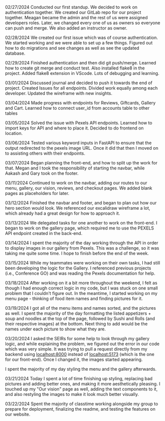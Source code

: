 02/27/2024 Conducted our first standup. We decided to work on authentication together. We created our GitLab repo for our project together. Meagan became the admin and the rest of us were assigned developers roles. Later, we changed every one of us as owners so everyone can push and merge. We also added an instructor as owner.

02/28/2024 We created our first issue which was of course authentication. We started working and we were able to set up a few things. Figured out how to do migrations and see changes as well as see the updated database.

02/29/2024 Finished authentication and then did git push/merge. Learned how to create git merge and conduct test. Also installed flake8 in the project. Added flake8 extension in VScode. Lots of debugging and learning.

03/01/2024 Discussed journal and decided to push it towards the end of project. Created Issues for all endpoints. Divided work equally among each developer. Updated the wireframe with new insights.

03/04/2024 Made progress with endpoints for Reviews, Giftcards, Gallery and Cart. Learned how to connect user_id from accounts table to other tables

03/05/2024 Solved the issue with Pexels API endpoints. Learned how to import keys for API and where to place it. Decided to do frontend on location.

03/06/2024 Tested various keyword inputs in FastAPI to ensure that the output redirected to the pexels image URL. Once it did that then I moved on to assisting others with their endpoints.

03/07/2024 Began planning the front-end, and how to split up the work for that. Megan and I took the responsibility of starting the navbar, while Aakash and Gary took on the footer.

03/11/2024 Continued to work on the navbar, adding our routes to our menu, gallery, our vision, reviews, and checkout pages. We added blank pages as placeholders for later.

03/12/2024 Finished the navbar and footer, and began to plan out how our hero section would look. We referenced our excalidraw wireframe a lot, which already had a great design for how to approach it.

03/13/2024 We delegated tasks for one another to work on the front-end. I began to work on the gallery page, which required me to use the PEXELS API endpoint created in the back-end.

03/14/2024 I spent the majority of the day working through the API in order to display images in our gallery from Pexels. This was a challenge, so it was taking me quite some time. I hope to finish before the end of the week.

03/15/2024 While my teammates were working on their own tasks, I had still been developing the logic for the Gallery. I referenced previous projects (i.e., Conference GO) and was reading the Pexels documentation for help.

03/18/2024 After working on it a bit more throughout the weekend, I felt as though I had enough correct logic in my code, but I was stuck on one small problem that I couldn't figure out. In the meantime, I started working on my menu page - thinking of food item names and finding pictures for it.

03/19/2024 I got all of the menu items and names sorted, and the pictures as well. I spent the majority of the day formatting the listed appetizers + soup and noodles at the top of the page, followed by Sushi and Rolls (and their respective images) at the bottom. Next thing to add would be the names under each picture to show what they are.

03/20/2024 I asked the SEIRs for some help to look through my gallery logic, and while explaining the problem, we figured out the error in our code which was very simple. It was trying to pull a request directly from my backend using [localhost:8000](http://localhost:8000) instead of [localhost:5173](http://localhost:5173) (which is the one for our front-end). Once I changed it, the images started appearing.

I spent the majority of my day styling the menu and the gallery afterwards.

03/21/2024 Today I spent a lot of time finishing up styling, replacing bad pictures and adding better ones, and making it more aesthetically pleasing. I touched up my "Our vision" page as well, adding the text components to it, and also restyling the images to make it look much better visually.

03/22/2024 Spent the majority of classtime working alongside my group to prepare for deployment, finalizing the readme, and testing the features on our website.